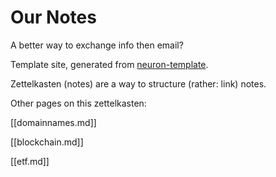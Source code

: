 # Our Notes


A better way to exchange info then email?

Template site, generated from [neuron-template](https://github.com/srid/neuron-template).

Zettelkasten (notes) are a way to structure (rather: link) notes.

Other pages on this zettelkasten:

[[domainnames.md]]

[[blockchain.md]]

[[etf.md]]
